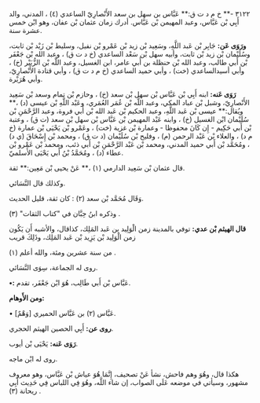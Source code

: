 ٣١٢٢ -** خ م د ت ق:** عَبَّاس بن سهل بن سعد الأَنْصارِيّ الساعدي (٤) ، المدني، والد أَبِي بْن عَبَّاس، وعبد المهيمن بْن عَبَّاس. أدرك زمان عثمان بْن عفان، وهو ابْن خمس عشرة سنة.

**ورَوَى عَن:** جَابِر بْن عَبد اللَّهِ، وسَعِيد بْن زيد بْن عَمْرو بْن نفيل، وسليط بْن زَيْد بْن ثابت، وسُلَيْمان بْن زيد بْن ثابت، وأبيه سهل بْن سَعْد الساعدي (خ د ت ق) ، وعبد الله بْن جَعْفَر بْن أَبي طالب، وعبد الله بْن حنظلة بن أَبي عامر، ابن الغسيل، وعبد اللَّه بْن الزُّبَيْر (خ) ، وأبي أسيدالساعدي (خت) ، وأبي حميد الساعدي (خ م د ت ق) ، وأبي قتادة الأَنْصارِيّ، وأبي هُرَيْرة.

**رَوَى عَنه:** ابنه أَبِي بْن عَبَّاس بْن سهل بْن سعد (خ) ، وحازم بْن تمام وسعد بْن سَعِيد الأَنْصارِيّ، وشبل بْن عباد المكي، وعبد اللَّه بْن عُمَر العُمَري، وعَبْد اللَّهِ بْن عيسى (د) ،** ويُقال:** عيسى بْن عَبد اللَّهِ، وعبد الحكيم بْن عَبد الله بْن أَبي فروة، وعبد الرَّحْمَنِ بْن سُلَيْمان ابْن الغسيل (خ) ، وابنه عَبْد المهيمن بْن عَبَّاس بْن سهل بْن سعد (ت ق) ، وعتبة بْن أَبي حَكِيم - إِن كَانَ محفوظا - وعمارة بْن غزية (خت) ، وعَمْرو بْن يَحْيَى بْن عمارة (خ م د) ، والعلاء بْن عَبْد الرحمن (م) ، وفليح بْن سُلَيْمان (د ت ق) ، ومحمد بْن إِسْحَاقَ (ي د) ، ومُحَمَّد بْن أَبي حميد المدني، ومحمد بْن عَبْد الرَّحْمَنِ بْن أَبي ذئب، ومحمد بْن عَمْرو بْن عطاء (د) ، ومُحَمَّدُ بْنُ أَبي يَحْيَى الأَسلميّ.

قال عثمان بْن سَعِيد الدارمي (١) ،** عَنْ يحيى بْن مَعِين:** ثقة.

وكذلك قال النَّسَائي.

وَقَال مُحَمَّد بْن سعد (٢) : كان ثقة، قليل الحديث.

وذكره ابنُ حِبَّان في "كتاب الثقات" (٣) .

**قال الهيثم بْن عدي:** توفي بالمدينة زمن الْوَلِيد بن عَبد المَلِك، كذاقال، والأشبه أَن يَكُون زمن الْوَلِيد بْن يَزِيد بْن عَبد المَلِك، وذَلِكَ قريب

من سنة عشرين ومئة، والله أعلم (١) .

روى له الجماعة، سِوَى النَّسَائي.

**•:** عَبَّاس بْن أَبي طَالِب، هُوَ ابْن جَعْفَر، تقدم.

**ومن الأَوهام:**

• [وَهْمٌ] عَبَّاس (٢) بن عَبَّاس الحميري.

**روى عن:** أَبِي الحصين الهيثم الحجري.

**رَوَى عَنه:** يَحْيَى بْن أيوب.

روى له ابْن ماجه.

هكذا قال، وهُوَ وهم فاحش، نشأ عَنْ تصحيف، إِنَّمَا هُوَ عياش بْن عَبَّاس، وهو معروف مشهور، وسيأتي في موضعه عَلَى الصواب، إن شاء اللَّه، وهُوَ فِي اللباس فِي حَدِيث أَبِي ريحانة (٣) .